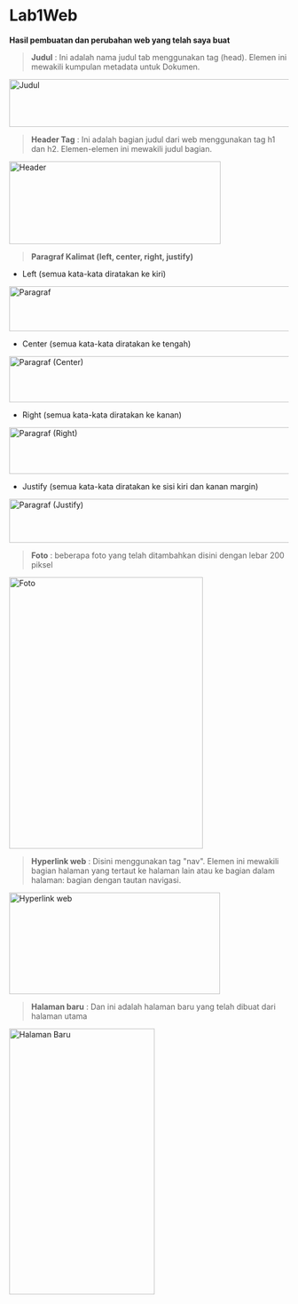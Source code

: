 # Lab1Web
**Hasil pembuatan dan perubahan web yang telah saya buat**

>**Judul**
: Ini adalah nama judul tab menggunakan tag (head). Elemen ini mewakili kumpulan metadata untuk Dokumen.
<img width="548" height="86" alt="Judul" src="https://github.com/user-attachments/assets/9d69ea87-55dd-45db-b00d-00539d30bf88" />

>**Header Tag**
: Ini adalah bagian judul dari web menggunakan tag h1 dan h2. Elemen-elemen ini mewakili judul bagian.
  <img width="381" height="149" alt="Header" src="https://github.com/user-attachments/assets/847bdc7a-e3fa-48de-8d69-7fbf1a865c91" />

>**Paragraf Kalimat (left, center, right, justify)**

- Left (semua kata-kata diratakan ke kiri)
<img width="851" height="81" alt="Paragraf" src="https://github.com/user-attachments/assets/282bcbce-575e-4769-b6d4-ed74cf64af1b" />


- Center (semua kata-kata diratakan ke tengah)
<img width="849" height="83" alt="Paragraf (Center)" src="https://github.com/user-attachments/assets/76f2d657-68f3-4d3f-9acd-e1b3734a279d" />


- Right (semua kata-kata diratakan ke kanan)
<img width="855" height="84" alt="Paragraf (Right)" src="https://github.com/user-attachments/assets/0ef5e134-d7aa-4e4d-b3c3-24bad68d6195" />

- Justify (semua kata-kata diratakan ke sisi kiri dan kanan margin)
<img width="850" height="79" alt="Paragraf (Justify)" src="https://github.com/user-attachments/assets/1fa54bfd-e6c8-424a-9f05-d34cb7e186bf" />

>**Foto**
: beberapa foto yang telah ditambahkan disini dengan lebar 200 piksel
<img width="349" height="489" alt="Foto" src="https://github.com/user-attachments/assets/ce68b1f8-da1c-4a01-adc7-fea36f71445b" />

>**Hyperlink web**
: Disini menggunakan tag "nav". Elemen ini mewakili bagian halaman yang tertaut ke halaman lain atau ke bagian dalam halaman: bagian dengan tautan navigasi.
<img width="380" height="183" alt="Hyperlink web" src="https://github.com/user-attachments/assets/7522f7e6-b09b-4b35-8b42-e10b68b91226" />

>**Halaman baru**
: Dan ini adalah halaman baru yang telah dibuat dari halaman utama
<img width="262" height="479" alt="Halaman Baru" src="https://github.com/user-attachments/assets/ba9f2dae-8f9f-4b99-9a17-7ca47accfc14" />
